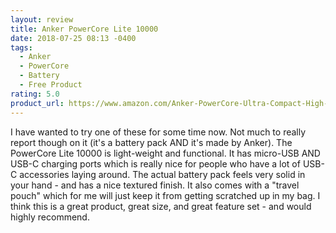 ```yaml
---
layout: review
title: Anker PowerCore Lite 10000
date: 2018-07-25 08:13 -0400
tags:
  - Anker
  - PowerCore
  - Battery
  - Free Product
rating: 5.0
product_url: https://www.amazon.com/Anker-PowerCore-Ultra-Compact-High-speed-Technology/dp/B0194WDVHI
---
```


I have wanted to try one of these for some time now.  Not much to really report though on it (it's a battery pack AND it's made by Anker).  The PowerCore Lite 10000 is light-weight and functional. It has micro-USB AND USB-C charging ports which is really nice for people who have a lot of USB-C accessories laying around.  The actual battery pack feels very solid in your hand - and has a nice textured finish.  It also comes with a "travel pouch" which for me will just keep it from getting scratched up in my bag.  I think this is a great product, great size, and great feature set - and would highly recommend.
